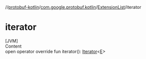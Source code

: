 //[protobuf-kotlin](/reference/kotlin/api-docs/)/[com.google.protobuf.kotlin](/reference/kotlin/api-docs/protobuf-kotlin/com.google.protobuf.kotlin/)/[ExtensionList]()/iterator

# iterator

[JVM] \
Content \
open operator override fun iterator():
[Iterator](https://kotlinlang.org/api/latest/jvm/stdlib/kotlin.collections/-iterator/index.html)<[E]()>

